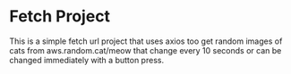 <h1>Fetch Project</h1>

This is a simple fetch url project that uses axios too get random images of cats from aws.random.cat/meow that change every 10 seconds or can be changed immediately with a button press.
